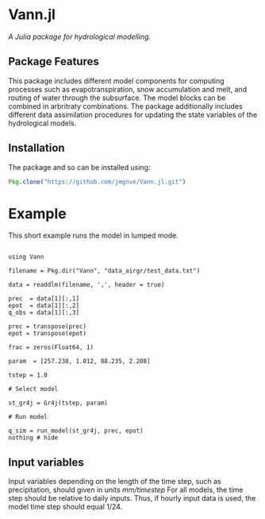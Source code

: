 # Vann.jl

*A Julia package for hydrological modelling.*

## Package Features

This package includes different model components for computing processes
such as evapotranspiration, snow accumulation and melt, and routing of water
through the subsurface. The model blocks can be combined in arbritraty
combinations. The package additionally includes different data assimilation
procedures for updating the state variables of the hydrological models.

## Installation

The package and so can be installed using:

```julia
Pkg.clone("https://github.com/jmgnve/Vann.jl.git")
```

# Example

This short example runs the model in lumped mode.

```@example

using Vann

filename = Pkg.dir("Vann", "data_airgr/test_data.txt")

data = readdlm(filename, ',', header = true)

prec  = data[1][:,1]
epot  = data[1][:,2]
q_obs = data[1][:,3]

prec = transpose(prec)
epot = transpose(epot)

frac = zeros(Float64, 1)

param  = [257.238, 1.012, 88.235, 2.208]

tstep = 1.0

# Select model

st_gr4j = Gr4j(tstep, param)

# Run model

q_sim = run_model(st_gr4j, prec, epot)
nothing # hide
```

## Input variables

Input variables depending on the length of the time step, such as precipitation,
should given in units *mm/timestep* For all models, the time step should be
relative to daily inputs. Thus, if hourly input data is used, the model time
step should equal 1/24.
